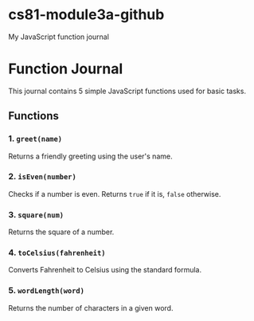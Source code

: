 # cs81-module3a-github
My JavaScript function journal
# Function Journal

This journal contains 5 simple JavaScript functions used for basic tasks.

## Functions

### 1. `greet(name)`
Returns a friendly greeting using the user's name.

### 2. `isEven(number)`
Checks if a number is even. Returns `true` if it is, `false` otherwise.

### 3. `square(num)`
Returns the square of a number.

### 4. `toCelsius(fahrenheit)`
Converts Fahrenheit to Celsius using the standard formula.

### 5. `wordLength(word)`
Returns the number of characters in a given word.

